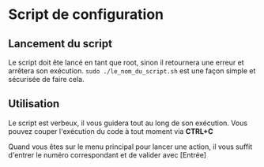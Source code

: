 # Script de configuration

## Lancement du script
Le script doit ête lancé en tant que root, sinon il  retournera une erreur et arrêtera son exécution.
```sudo ./le_nom_du_script.sh```
est une façon simple et sécurisée de faire cela.

## Utilisation
Le script est verbeux, il vous guidera tout au long de son exécution.
Vous pouvez couper l'exécution du code à tout moment via **CTRL+C**

Quand vous êtes sur le menu principal pour lancer une action,
il vous suffit d'entrer le numéro correspondant et de valider avec [Entrée]
